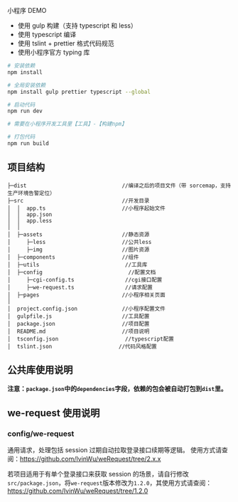 小程序 DEMO

- 使用 gulp 构建（支持 typescript 和 less）
- 使用 typescript 编译
- 使用 tslint + prettier 格式代码规范
- 使用小程序官方 typing 库

```bash
# 安装依赖
npm install

# 全局安装依赖
npm install gulp prettier typescript --global

# 启动代码
npm run dev

# 需要在小程序开发工具里【工具】-【构建npm】

# 打包代码
npm run build
```

## 项目结构

```
├─dist                              //编译之后的项目文件（带 sorcemap，支持生产环境告警定位）
├─src                               //开发目录
│  │  app.ts                        //小程序起始文件
│  │  app.json
│  │  app.less
│  │
│  ├─assets                     	//静态资源
│     ├─less						//公共less
│     ├─img						    //图片资源
│  ├─components                     //组件
│  ├─utils                           //工具库
│  ├─config                           //配置文档
│     ├─cgi-config.ts                //cgi接口配置
│     ├─we-request.ts                //请求配置
│  ├─pages                          //小程序相关页面
│
│  project.config.json              //小程序配置文件
│  gulpfile.js                      //工具配置
│  package.json                     //项目配置
│  README.md                        //项目说明
│  tsconfig.json                     //typescript配置
│  tslint.json                     //代码风格配置
```

## 公共库使用说明

**注意：`package.json`中的`dependencies`字段，依赖的包会被自动打包到`dist`里。**

## we-request 使用说明

### config/we-request

通用请求，处理包括 session 过期自动拉取登录接口续期等逻辑。
使用方式请查阅：https://github.com/IvinWu/weRequest/tree/2.x.x

若项目适用于有单个登录接口来获取 session 的场景，请自行修改 `src/package.json`，将`we-request`版本修改为`1.2.0`，其使用方式请查阅：https://github.com/IvinWu/weRequest/tree/1.2.0
